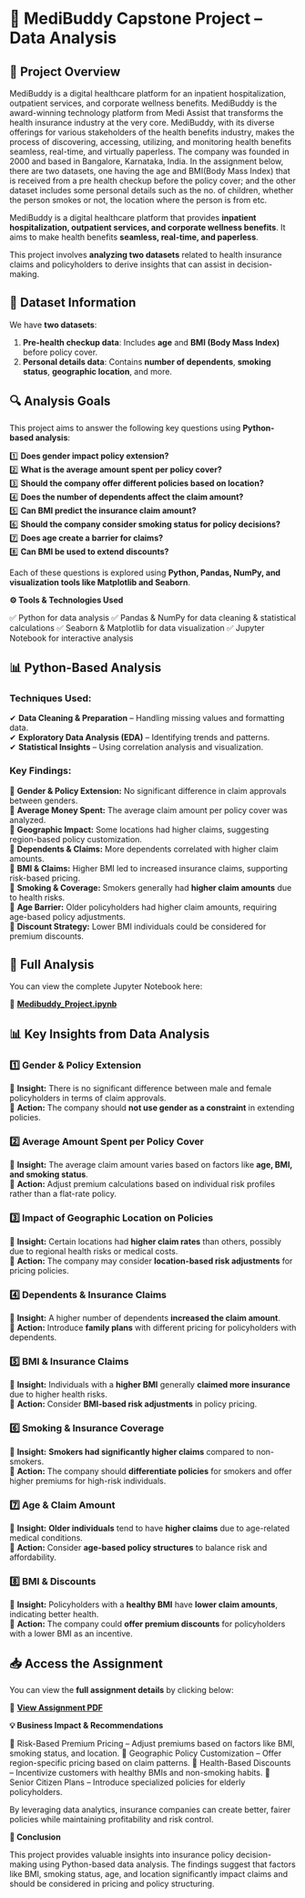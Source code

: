 # 🏥 MediBuddy Capstone Project – Data Analysis


## 📌 Project Overview

MediBuddy is a digital healthcare platform for an inpatient hospitalization, outpatient services, and corporate wellness benefits. MediBuddy is the award-winning technology platform from Medi Assist that transforms the health insurance industry at the very core. MediBuddy, with its diverse offerings for various stakeholders of the health benefits industry, makes the process of discovering, accessing, utilizing, and monitoring health benefits seamless, real-time, and virtually paperless. The company was founded in 2000 and based in Bangalore, Karnataka, India.
In the assignment below, there are two datasets, one having the age and BMI(Body Mass Index) that is received from a pre health checkup before the policy cover; and the other dataset includes some personal details such as the no. of children, whether the person smokes or not, the location where the person is from etc. 

MediBuddy is a digital healthcare platform that provides **inpatient hospitalization, outpatient services, and corporate wellness benefits**. 
It aims to make health benefits **seamless, real-time, and paperless**.

This project involves **analyzing two datasets** related to health insurance claims and policyholders to derive insights that can assist in decision-making.



## 📂 Dataset Information

We have **two datasets**:
1. **Pre-health checkup data**: Includes **age** and **BMI (Body Mass Index)** before policy cover.
2. **Personal details data**: Contains **number of dependents**, **smoking status**, **geographic location**, and more.



## 🔍 Analysis Goals

This project aims to answer the following key questions using **Python-based analysis**:

1️⃣ **Does gender impact policy extension?**  
2️⃣ **What is the average amount spent per policy cover?**  
3️⃣ **Should the company offer different policies based on location?**  
4️⃣ **Does the number of dependents affect the claim amount?**  
5️⃣ **Can BMI predict the insurance claim amount?**  
6️⃣ **Should the company consider smoking status for policy decisions?**  
7️⃣ **Does age create a barrier for claims?**  
8️⃣ **Can BMI be used to extend discounts?**  

Each of these questions is explored using **Python, Pandas, NumPy, and visualization tools like Matplotlib and Seaborn**.



**⚙️ Tools & Technologies Used**

✅ Python for data analysis
✅ Pandas & NumPy for data cleaning & statistical calculations
✅ Seaborn & Matplotlib for data visualization
✅ Jupyter Notebook for interactive analysis



## 📊 Python-Based Analysis

### **Techniques Used:**

✔ **Data Cleaning & Preparation** – Handling missing values and formatting data.  
✔ **Exploratory Data Analysis (EDA)** – Identifying trends and patterns.  
✔ **Statistical Insights** – Using correlation analysis and visualization.  


### **Key Findings:**

📌 **Gender & Policy Extension:** No significant difference in claim approvals between genders.  
📌 **Average Money Spent:** The average claim amount per policy cover was analyzed.  
📌 **Geographic Impact:** Some locations had higher claims, suggesting region-based policy customization.  
📌 **Dependents & Claims:** More dependents correlated with higher claim amounts.  
📌 **BMI & Claims:** Higher BMI led to increased insurance claims, supporting risk-based pricing.  
📌 **Smoking & Coverage:** Smokers generally had **higher claim amounts** due to health risks.  
📌 **Age Barrier:** Older policyholders had higher claim amounts, requiring age-based policy adjustments.  
📌 **Discount Strategy:** Lower BMI individuals could be considered for premium discounts.  



## 📄 Full Analysis

You can view the complete Jupyter Notebook here:  

📌 [**Medibuddy_Project.ipynb**](./Medibuddy_Project.ipynb)



## 📊 Key Insights from Data Analysis

### **1️⃣ Gender & Policy Extension**
🔹 **Insight:** There is no significant difference between male and female policyholders in terms of claim approvals.  
🔹 **Action:** The company should **not use gender as a constraint** in extending policies.  

### **2️⃣ Average Amount Spent per Policy Cover**
🔹 **Insight:** The average claim amount varies based on factors like **age, BMI, and smoking status**.  
🔹 **Action:** Adjust premium calculations based on individual risk profiles rather than a flat-rate policy.  

### **3️⃣ Impact of Geographic Location on Policies**
🔹 **Insight:** Certain locations had **higher claim rates** than others, possibly due to regional health risks or medical costs.  
🔹 **Action:** The company may consider **location-based risk adjustments** for pricing policies.  

### **4️⃣ Dependents & Insurance Claims**
🔹 **Insight:** A higher number of dependents **increased the claim amount**.  
🔹 **Action:** Introduce **family plans** with different pricing for policyholders with dependents.  

### **5️⃣ BMI & Insurance Claims**
🔹 **Insight:** Individuals with a **higher BMI** generally **claimed more insurance** due to higher health risks.  
🔹 **Action:** Consider **BMI-based risk adjustments** in policy pricing.  

### **6️⃣ Smoking & Insurance Coverage**
🔹 **Insight:** **Smokers had significantly higher claims** compared to non-smokers.  
🔹 **Action:** The company should **differentiate policies** for smokers and offer higher premiums for high-risk individuals.  

### **7️⃣ Age & Claim Amount**
🔹 **Insight:** **Older individuals** tend to have **higher claims** due to age-related medical conditions.  
🔹 **Action:** Consider **age-based policy structures** to balance risk and affordability.  

### **8️⃣ BMI & Discounts**
🔹 **Insight:** Policyholders with a **healthy BMI** have **lower claim amounts**, indicating better health.  
🔹 **Action:** The company could **offer premium discounts** for policyholders with a lower BMI as an incentive.  



## 📥 Access the Assignment

You can view the **full assignment details** by clicking below:

📄 [**View Assignment PDF**](https://acrobat.adobe.com/id/urn:aaid:sc:AP:cce31452-5dc9-4f6a-a9cd-da364f1cd142)



**💡 Business Impact & Recommendations**

🔹 Risk-Based Premium Pricing – Adjust premiums based on factors like BMI, smoking status, and location.
🔹 Geographic Policy Customization – Offer region-specific pricing based on claim patterns.
🔹 Health-Based Discounts – Incentivize customers with healthy BMIs and non-smoking habits.
🔹 Senior Citizen Plans – Introduce specialized policies for elderly policyholders.

By leveraging data analytics, insurance companies can create better, fairer policies while maintaining profitability and risk control.



**📢 Conclusion**

This project provides valuable insights into insurance policy decision-making using Python-based data analysis. The findings suggest that factors like BMI, smoking status, age, and location significantly impact claims and should be considered in pricing and policy structuring.
